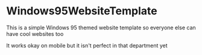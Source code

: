 # Windows95WebsiteTemplate
This is a simple Windows 95 themed website template so everyone else can have cool websites too

It works okay on mobile but it isn't perfect in that department yet
